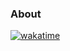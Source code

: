 ### About
[![wakatime](https://wakatime.com/badge/user/018d49e4-9960-400a-87dc-4f6b88cc11fa.svg)](https://wakatime.com/@018d49e4-9960-400a-87dc-4f6b88cc11fa)
<!--
**meh7an/meh7an** is a ✨ _special_ ✨ repository because its `README.md` (this file) appears on your GitHub profile.

Here are some ideas to get you started:

- 🔭 I’m currently working on ...
- 🌱 I’m currently learning ...
- 👯 I’m looking to collaborate on ...
- 🤔 I’m looking for help with ...
- 💬 Ask me about ...
- 📫 How to reach me: ...
- 😄 Pronouns: ...
- ⚡ Fun fact: ...
-->
